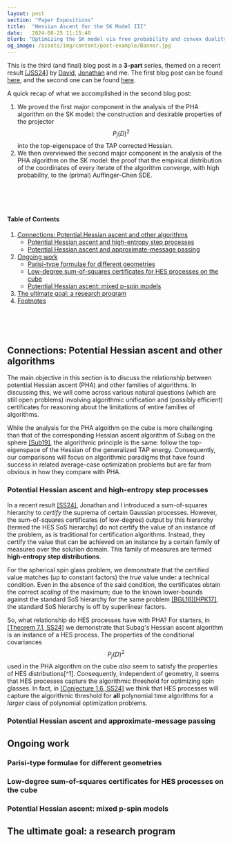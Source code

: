 ```yaml
---
layout: post
section: "Paper Expositions"
title:  "Hessian Ascent for the SK Model III"
date:   2024-08-25 11:15:40
blurb: "Optimizing the SK model via free probability and convex duality"
og_image: /assets/img/content/post-example/Banner.jpg
---
```


[//]: # (<img src="{{ "/assets/img/content/post-example/Banner.jpg" | absolute_url }}" alt="bay" class="post-pic"/>)

This is the third (and final) blog post in a **3-part** series, themed on a recent result [[JSS24]](https://arxiv.org/abs/2408.02360) by [David](https://davidjekel.com/), [Jonathan](https://jshi.science/) and me. The first blog post can be found [here](https://juspreetsandhu.me/2024/08/08/hessian-ascent-for-the-sk-model-i), and the second one can be found [here](https://juspreetsandhu.me/2024/08/12/hessian-ascent-for-the-sk-model-ii).

A quick recap of what we accomplished in the second blog post:
1. We proved the first major component in the analysis of the PHA algorithm on the SK model: the construction and desirable properties of the projector $$P_j(D)^2 $$ into the top-eigenspace of the TAP corrected Hessian.
2. We then overviewed the second major component in the analysis of the PHA algorithm on the SK model: the proof that the empirical distribution of the coordinates of every iterate of the algorithm converge, with high probability, to the (primal) Auffinger-Chen SDE.
<br>
<br>
<br>

#### Table of Contents
1. [Connections: Potential Hessian ascent and other algorithms](#connections:-potential-hessian-ascent-and-other-algorithms)
   * [Potential Hessian ascent and high-entropy step processes](#potential-hessian-ascent-and-high-entropy-step-processes)
   * [Potential Hessian ascent and approximate-message passing](#potential-hessian-ascent-and-approximate-message-passing)
2. [Ongoing work](#ongoing-work)
   * [Parisi-type formulae for different geometries](#parisi-type-formulae-for-different-geometries)
   * [Low-degree sum-of-squares certificates for HES processes on the cube](#low-degree-sum-of-squares-certificates-for-hes-processes-on-the-cube)
   * [Potential Hessian ascent: mixed p-spin models](potential-hessian-ascent:-mixed-p-spin-models-and-bounded-degree-csps)
3. [The ultimate goal: a research program](the-ultimate-goal:-a-research-program)
3. [Footnotes](#footnotes)
<br>
<br>
<br>

## Connections: Potential Hessian ascent and other algorithms

The main objective in this section is to discuss the relationship between potential Hessian ascent (PHA) and other families of algorithms. In discussing this, we will come across various natural questions (which are still open problems) involving algorithmic unification and (possibly efficient) certificates for reasoning about the limitations of entire families of algorithms.

While the analysis for the PHA algoithm on the cube is more challenging than that of the corresponding Hessian ascent algorithm of Subag on the sphere [[Sub19]](https://arxiv.org/abs/1812.04588), the algorithmic principle is the same: follow the top-eigenspace of the Hessian of the generalized TAP energy. Consequently, our comparisons will focus on algorithmic paradigms that have found success in related average-case optimization problems but are far from obvious in how they compare with PHA.

### Potential Hessian ascent and high-entropy step processes
In a recent result [[SS24]](https://arxiv.org/abs/2401.14383), Jonathan and I introduced a sum-of-squares hierarchy to _certify_ the suprema of certain Gaussian processes. However, the sum-of-squares certificates (of low-degree) output by this hierarchy (termed the HES SoS hierarchy) do not certify the value of an instance of the problem, as is traditional for certification algorithms. Instead, they certify the value that can be achieved on an instance by a certain family of measures over the solution domain. This family of measures are termed **high-entropy step distributions**.

For the spherical spin glass problem, we demonstrate that the certified value matches (up to constant factors) the _true_ value under a technical condition. Even in the absence of the said condition, the certificates obtain the correct _scaling_ of the maximum; due to the known lower-bounds against the standard SoS hierarchy for the same problem [[BGL16]]()[[HPK17]](), the standard SoS hierarchy is off by superlinear factors.

So, what relationship do HES processes have with PHA? For starters, in [[Theorem 7.1, SS24]](https://arxiv.org/abs/2401.14383) we demonstrate that Subag's Hessian ascent algorithm is an instance of a HES process. The properties of the conditional covariances $$P_j(D)^2 $$ used in the PHA algorithm on the cube _also_ seem to satisfy the properties of HES distributions[^1]. Consequently, independent of geometry, it seems that HES processes capture the algorithmic threshold for optimizing spin glasses. In fact, in [[Conjecture 1.6, SS24]]() we think that HES processes will capture the algorithmic threshold for **all** polynomial time algorithms for a _larger_ class of polynomial optimization problems.

### Potential Hessian ascent and approximate-message passing

## Ongoing work

### Parisi-type formulae for different geometries

### Low-degree sum-of-squares certificates for HES processes on the cube

### Potential Hessian ascent: mixed p-spin models

## The ultimate goal: a research program
